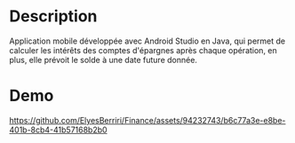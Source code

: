 # Description
Application mobile développée avec Android Studio en Java, qui permet de calculer les intérêts des comptes d'épargnes après chaque opération,
en plus, elle prévoit le solde à une date future donnée.

# Demo

https://github.com/ElyesBerriri/Finance/assets/94232743/b6c77a3e-e8be-401b-8cb4-41b57168b2b0
